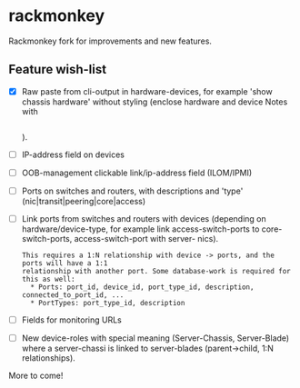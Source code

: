 rackmonkey
==========

Rackmonkey fork for improvements and new features.

Feature wish-list
-------------------------

- [x] Raw paste from cli-output in hardware-devices, for example 'show chassis hardware' 
      without styling (enclose hardware and device Notes with <pre></pre>).
- [ ] IP-address field on devices
- [ ] OOB-management clickable link/ip-address field (ILOM/IPMI)
- [ ] Ports on switches and routers, with descriptions and 'type' (nic|transit|peering|core|access)
- [ ] Link ports from switches and routers with devices (depending on hardware/device-type,
      for example link access-switch-ports to core-switch-ports, access-switch-port with server-
      nics).

      This requires a 1:N relationship with device -> ports, and the ports will have a 1:1 
      relationship with another port. Some database-work is required for this as well:
        * Ports: port_id, device_id, port_type_id, description, connected_to_port_id, ... 
        * PortTypes: port_type_id, description
- [ ] Fields for monitoring URLs
- [ ] New device-roles with special meaning (Server-Chassis, Server-Blade) where
      a server-chassi is linked to server-blades (parent->child, 1:N relationships).

More to come!


